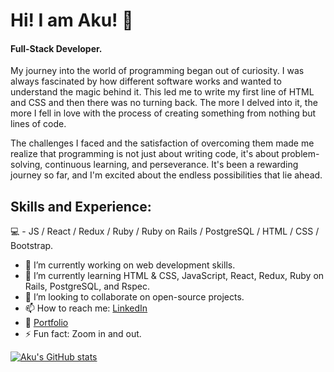 # Hi! I am Aku! 👋 

#### Full-Stack Developer.

My journey into the world of programming began out of curiosity. I was always fascinated by how different software works and wanted to understand the magic behind it. This led me to write my first line of HTML and CSS and then there was no turning back. The more I delved into it, the more I fell in love with the process of creating something from nothing but lines of code.

The challenges I faced and the satisfaction of overcoming them made me realize that programming is not just about writing code, it's about problem-solving, continuous learning, and perseverance. It's been a rewarding journey so far, and I'm excited about the endless possibilities that lie ahead.

## Skills and Experience:

💻 - JS / React / Redux / Ruby / Ruby on Rails / PostgreSQL / HTML / CSS / Bootstrap.


- 🔭 I’m currently working on web development skills.
- 🌱 I’m currently learning HTML & CSS, JavaScript, React, Redux, Ruby on Rails, PostgreSQL, and Rspec.
- 👯 I’m looking to collaborate on open-source projects.
- 📫 How to reach me: [LinkedIn](https://www.linkedin.com/in/akbar-khan-b57709182/)
- :microscope: [Portfolio](https://akukhan.netlify.app/)
- ⚡ Fun fact: Zoom in and out.

[![Aku's GitHub stats](https://github-readme-stats.vercel.app/api?username=aakbarkhan)](https://github.com/anuraghazra/github-readme-stats)


